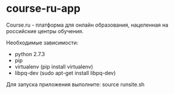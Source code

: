 course-ru-app
=============

Course.ru - платформа для онлайн образования, нацеленная на российские центры обучения.

Необходимые зависимости:
* python 2.7.3
* pip
* virtualenv (pip install virtualenv)
* libpq-dev (sudo apt-get install libpq-dev)

Для запуска приложения выполните:
source runsite.sh
